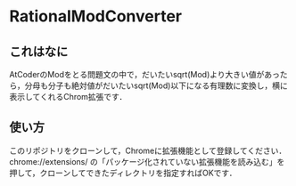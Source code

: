 # RationalModConverter

## これはなに

AtCoderのModをとる問題文の中で，だいたいsqrt(Mod)より大きい値があったら，分母も分子も絶対値がだいたいsqrt(Mod)以下になる有理数に変換し，横に表示してくれるChrom拡張です．

## 使い方

このリポジトリをクローンして，Chromeに拡張機能として登録してください．
chrome://extensions/ の「パッケージ化されていない拡張機能を読み込む」を押して，クローンしてできたディレクトリを指定すればOKです．